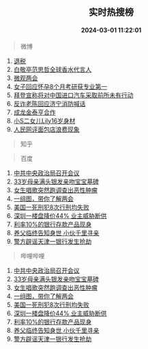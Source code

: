 <div align="center"><h2>实时热搜榜</h2><h4>2024-03-01 11:22:01</h4></div>

> 微博  

1. [退税](https://s.weibo.com/weibo?q=%E9%80%80%E7%A8%8E&t=31&band_rank=1&Refer=top)<br />
2. [白敬亭范思哲全球香水代言人](https://s.weibo.com/weibo?q=%23%E7%99%BD%E6%95%AC%E4%BA%AD%E8%8C%83%E6%80%9D%E5%93%B2%E5%85%A8%E7%90%83%E9%A6%99%E6%B0%B4%E4%BB%A3%E8%A8%80%E4%BA%BA%23&t=31&band_rank=2&Refer=top)<br />
3. [微观两会](https://s.weibo.com/weibo?q=%23%E5%BE%AE%E8%A7%82%E4%B8%A4%E4%BC%9A%23&t=31&band_rank=3&Refer=top)<br />
4. [女子回应怀孕8个月考研获专业第一](https://s.weibo.com/weibo?q=%23%E5%A5%B3%E5%AD%90%E5%9B%9E%E5%BA%94%E6%80%80%E5%AD%958%E4%B8%AA%E6%9C%88%E8%80%83%E7%A0%94%E8%8E%B7%E4%B8%93%E4%B8%9A%E7%AC%AC%E4%B8%80%23&t=31&band_rank=4&Refer=top)<br />
5. [拜登宣称将对中国进口汽车采取前所未有行动](https://s.weibo.com/weibo?q=%23%E6%8B%9C%E7%99%BB%E5%AE%A3%E7%A7%B0%E5%B0%86%E5%AF%B9%E4%B8%AD%E5%9B%BD%E8%BF%9B%E5%8F%A3%E6%B1%BD%E8%BD%A6%E9%87%87%E5%8F%96%E5%89%8D%E6%89%80%E6%9C%AA%E6%9C%89%E8%A1%8C%E5%8A%A8%23&t=31&band_rank=5&Refer=top)<br />
6. [反诈老陈回应济宁消防喊话](https://s.weibo.com/weibo?q=%23%E5%8F%8D%E8%AF%88%E8%80%81%E9%99%88%E5%9B%9E%E5%BA%94%E6%B5%8E%E5%AE%81%E6%B6%88%E9%98%B2%E5%96%8A%E8%AF%9D%23&t=31&band_rank=6&Refer=top)<br />
7. [成龙金泰亨合作](https://s.weibo.com/weibo?q=%23%E6%88%90%E9%BE%99%E9%87%91%E6%B3%B0%E4%BA%A8%E5%90%88%E4%BD%9C%23&t=31&band_rank=7&Refer=top)<br />
8. [小S二女儿Lily16岁身材](https://s.weibo.com/weibo?q=%23%E5%B0%8FS%E4%BA%8C%E5%A5%B3%E5%84%BFLily16%E5%B2%81%E8%BA%AB%E6%9D%90%23&t=31&band_rank=8&Refer=top)<br />
9. [人民网评面包店浪费现象](https://s.weibo.com/weibo?q=%23%E4%BA%BA%E6%B0%91%E7%BD%91%E8%AF%84%E9%9D%A2%E5%8C%85%E5%BA%97%E6%B5%AA%E8%B4%B9%E7%8E%B0%E8%B1%A1%23&t=31&band_rank=9&Refer=top)<br />

> 知乎  


> 百度  

1. [中共中央政治局召开会议](https://www.baidu.com/s?wd=%E4%B8%AD%E5%85%B1%E4%B8%AD%E5%A4%AE%E6%94%BF%E6%B2%BB%E5%B1%80%E5%8F%AC%E5%BC%80%E4%BC%9A%E8%AE%AE&sa=fyb_news&rsv_dl=fyb_news)<br />
2. [33岁母亲满头银发亲吻宝宝墓碑](https://www.baidu.com/s?wd=33%E5%B2%81%E6%AF%8D%E4%BA%B2%E6%BB%A1%E5%A4%B4%E9%93%B6%E5%8F%91%E4%BA%B2%E5%90%BB%E5%AE%9D%E5%AE%9D%E5%A2%93%E7%A2%91&sa=fyb_news&rsv_dl=fyb_news)<br />
3. [女生唱歌突然跑调查出恶性肿瘤](https://www.baidu.com/s?wd=%E5%A5%B3%E7%94%9F%E5%94%B1%E6%AD%8C%E7%AA%81%E7%84%B6%E8%B7%91%E8%B0%83%E6%9F%A5%E5%87%BA%E6%81%B6%E6%80%A7%E8%82%BF%E7%98%A4&sa=fyb_news&rsv_dl=fyb_news)<br />
4. [一组图，带你了解两会](https://www.baidu.com/s?wd=%E4%B8%80%E7%BB%84%E5%9B%BE%EF%BC%8C%E5%B8%A6%E4%BD%A0%E4%BA%86%E8%A7%A3%E4%B8%A4%E4%BC%9A&sa=fyb_news&rsv_dl=fyb_news)<br />
5. [美国一死刑犯8次行刑均失败](https://www.baidu.com/s?wd=%E7%BE%8E%E5%9B%BD%E4%B8%80%E6%AD%BB%E5%88%91%E7%8A%AF8%E6%AC%A1%E8%A1%8C%E5%88%91%E5%9D%87%E5%A4%B1%E8%B4%A5&sa=fyb_news&rsv_dl=fyb_news)<br />
6. [深圳一楼盘降价44% 业主威胁断供](https://www.baidu.com/s?wd=%E6%B7%B1%E5%9C%B3%E4%B8%80%E6%A5%BC%E7%9B%98%E9%99%8D%E4%BB%B744%25+%E4%B8%9A%E4%B8%BB%E5%A8%81%E8%83%81%E6%96%AD%E4%BE%9B&sa=fyb_news&rsv_dl=fyb_news)<br />
7. [利率10%的银行存款产品现身](https://www.baidu.com/s?wd=%E5%88%A9%E7%8E%8710%25%E7%9A%84%E9%93%B6%E8%A1%8C%E5%AD%98%E6%AC%BE%E4%BA%A7%E5%93%81%E7%8E%B0%E8%BA%AB&sa=fyb_news&rsv_dl=fyb_news)<br />
8. [养父临终告知身世 小伙千里寻亲](https://www.baidu.com/s?wd=%E5%85%BB%E7%88%B6%E4%B8%B4%E7%BB%88%E5%91%8A%E7%9F%A5%E8%BA%AB%E4%B8%96+%E5%B0%8F%E4%BC%99%E5%8D%83%E9%87%8C%E5%AF%BB%E4%BA%B2&sa=fyb_news&rsv_dl=fyb_news)<br />
9. [警方辟谣天津一银行发生抢劫](https://www.baidu.com/s?wd=%E8%AD%A6%E6%96%B9%E8%BE%9F%E8%B0%A3%E5%A4%A9%E6%B4%A5%E4%B8%80%E9%93%B6%E8%A1%8C%E5%8F%91%E7%94%9F%E6%8A%A2%E5%8A%AB&sa=fyb_news&rsv_dl=fyb_news)<br />

> 哔哩哔哩  

1. [中共中央政治局召开会议](https://www.baidu.com/s?wd=%E4%B8%AD%E5%85%B1%E4%B8%AD%E5%A4%AE%E6%94%BF%E6%B2%BB%E5%B1%80%E5%8F%AC%E5%BC%80%E4%BC%9A%E8%AE%AE&sa=fyb_news&rsv_dl=fyb_news)<br />
2. [33岁母亲满头银发亲吻宝宝墓碑](https://www.baidu.com/s?wd=33%E5%B2%81%E6%AF%8D%E4%BA%B2%E6%BB%A1%E5%A4%B4%E9%93%B6%E5%8F%91%E4%BA%B2%E5%90%BB%E5%AE%9D%E5%AE%9D%E5%A2%93%E7%A2%91&sa=fyb_news&rsv_dl=fyb_news)<br />
3. [女生唱歌突然跑调查出恶性肿瘤](https://www.baidu.com/s?wd=%E5%A5%B3%E7%94%9F%E5%94%B1%E6%AD%8C%E7%AA%81%E7%84%B6%E8%B7%91%E8%B0%83%E6%9F%A5%E5%87%BA%E6%81%B6%E6%80%A7%E8%82%BF%E7%98%A4&sa=fyb_news&rsv_dl=fyb_news)<br />
4. [一组图，带你了解两会](https://www.baidu.com/s?wd=%E4%B8%80%E7%BB%84%E5%9B%BE%EF%BC%8C%E5%B8%A6%E4%BD%A0%E4%BA%86%E8%A7%A3%E4%B8%A4%E4%BC%9A&sa=fyb_news&rsv_dl=fyb_news)<br />
5. [美国一死刑犯8次行刑均失败](https://www.baidu.com/s?wd=%E7%BE%8E%E5%9B%BD%E4%B8%80%E6%AD%BB%E5%88%91%E7%8A%AF8%E6%AC%A1%E8%A1%8C%E5%88%91%E5%9D%87%E5%A4%B1%E8%B4%A5&sa=fyb_news&rsv_dl=fyb_news)<br />
6. [深圳一楼盘降价44% 业主威胁断供](https://www.baidu.com/s?wd=%E6%B7%B1%E5%9C%B3%E4%B8%80%E6%A5%BC%E7%9B%98%E9%99%8D%E4%BB%B744%25+%E4%B8%9A%E4%B8%BB%E5%A8%81%E8%83%81%E6%96%AD%E4%BE%9B&sa=fyb_news&rsv_dl=fyb_news)<br />
7. [利率10%的银行存款产品现身](https://www.baidu.com/s?wd=%E5%88%A9%E7%8E%8710%25%E7%9A%84%E9%93%B6%E8%A1%8C%E5%AD%98%E6%AC%BE%E4%BA%A7%E5%93%81%E7%8E%B0%E8%BA%AB&sa=fyb_news&rsv_dl=fyb_news)<br />
8. [养父临终告知身世 小伙千里寻亲](https://www.baidu.com/s?wd=%E5%85%BB%E7%88%B6%E4%B8%B4%E7%BB%88%E5%91%8A%E7%9F%A5%E8%BA%AB%E4%B8%96+%E5%B0%8F%E4%BC%99%E5%8D%83%E9%87%8C%E5%AF%BB%E4%BA%B2&sa=fyb_news&rsv_dl=fyb_news)<br />
9. [警方辟谣天津一银行发生抢劫](https://www.baidu.com/s?wd=%E8%AD%A6%E6%96%B9%E8%BE%9F%E8%B0%A3%E5%A4%A9%E6%B4%A5%E4%B8%80%E9%93%B6%E8%A1%8C%E5%8F%91%E7%94%9F%E6%8A%A2%E5%8A%AB&sa=fyb_news&rsv_dl=fyb_news)<br />
